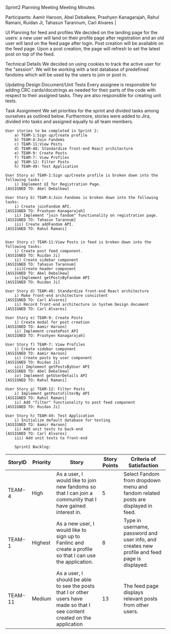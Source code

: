 Sprint2 Planning Meeting 
Meeting Minutes
	
Participants:
	Aamir Haroon, 
	Abel Debalkew, 
	Prashyen Kanagarajah, 
	Rahul Ramani, 
	Ruidan Ji, 
	Tahasun Tarannum, 
	Carl Alvares                                                     |

UI Planning for feed and profiles
We decided on the landing page for the users: a new user will land on their profile page after registration and an old user will land on the feed page after login. Post creation will be available on the feed page. Upon a post creation, the page will refresh to set the latest post on top of the feed.

Technical Details
We decided on using cookies to track the active user for the "session". We will be working with a test database of predefined fandoms which will be used by the users to join or post in.

Updating Design Document/Unit Tests
Every assignee is responsible for adding CRC cards/docstrings as needed for their parts of the code with respect to their assigned tasks. They are also responsible for creating unit tests. 

Task Assignment
We set priorities for the sprint and divided tasks among ourselves as outlined below. Furthermore, stories were added to Jira, divided into tasks and assigned equally to all team members.


	User stories to be completed in Sprint 2:
		a) TEAM-1:Sign up/Create profile
		b) TEAM-4:Join Fandoms
		c) TEAM-11:View Posts
		d) TEAM-48: Standardize front-end React architecture
		e) TEAM-9: Create Posts
		f) TEAM-7: View Profiles
		g) TEAM-12: Filter Posts
		h) TEAM-49: Test Application

	User Story a) TEAM-1:Sign up/Create profile is broken down into the following tasks :
		i) Implement UI for Registration Page.					            [ASSIGNED TO: Abel Debalkew]

	User Story b) TEAM-4:Join Fandoms is broken down into the following tasks:
		i) Create joinFandom API. 		                                            [ASSIGNED TO: Prashyen Kanagarajah]
		ii) Implement "join fandom" functionality on registration page. 	            [ASSIGNED TO: Tahasun Tarannum]
		iii) Create addFandom API. 		                                            [ASSIGNED TO: Rahul Ramani]


	User Story c) TEAM-11:View Posts in feed is broken down into the following tasks:
		i) Create post feed component.                                                      [ASSIGNED TO: Ruidan Ji]
		ii) Create sidebar component                                                        [ASSIGNED TO: Tahasun Tarannum]
		iii)Create header component                                                         [ASSIGNED TO: Abel Debalkew]
		iv)Implement getPostsByFandom API                                                   [ASSIGNED TO: Ruidan Ji]
		
	User Story d) TEAM-48: Standardize front-end React architecture
		i) Make front-end architecture consistent                                           [ASSIGNED TO: Carl Alvares]
		ii) Record front-end architecture in System Design document                         [ASSIGNED TO: Carl Alvares]
		
	User Story e) TEAM-9: Create Posts
		i) Create modal for post creation                                                   [ASSIGNED TO: Aamir Haroon]
		ii) Implement createPost API                                                        [ASSIGNED TO: Prashyen Kanagarajah]
		
	User Story f) TEAM-7: View Profiles
		i) Create sidebar component                                                         [ASSIGNED TO: Aamir Haroon]
		ii) Create posts by user component                                                  [ASSIGNED TO: Ruidan Ji]
		iii) Implement getPostsByUser API                                                   [ASSIGNED TO: Abel Debalkew]
		iv) Implement getUserDetails API                                                    [ASSIGNED TO: Rahul Ramani]
		
	User Story g) TEAM-12: Filter Posts
		i) Implement getPostsFilterBy API                                                   [ASSIGNED TO: Rahul Ramani]
		ii) Add "filter" functionality to post feed component                               [ASSIGNED TO: Ruidan Ji]
		
	User Story h) TEAM-49: Test Application
		i) Initialize default database for testing                                          [ASSIGNED TO: Aamir Haroon]
		ii) Add unit tests to back-end                                                      [ASSIGNED TO: Carl Alvares]
		iii) Add unit tests to front-end

		Sprint2 Backlog:

| StoryID | Priority | Story                                                                                                                         | Story Points | Criteria of Satisfaction                                                                      |
|---------|----------|-------------------------------------------------------------------------------------------------------------------------------|--------------|-----------------------------------------------------------------------------------------------|
| TEAM-4  | High     | As a user, I would like to join new fandoms so that I can join a community that I have gained interest in.                    | 5            | Select Fandom from dropdown menu and fandom related posts are displayed in feed.              |
| TEAM-1  | Highest  | As a new user, I would like to sign up to Fanlinc and create a profile so that I can use the application.                     | 8            | Type in username, password and user info, and creates new profile and feed page is displayed. |
| TEAM-11 | Medium   | As a user, I should be able to see the posts that I or other users have made so that I see content created on the application | 13           | The feed page displays relevant posts from other users.                                       |
